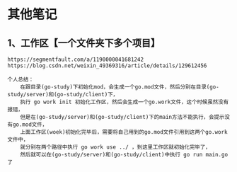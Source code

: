 # 其他笔记

## 1、工作区【一个文件夹下多个项目】
    https://segmentfault.com/a/1190000041681242
    https://blog.csdn.net/weixin_49369316/article/details/129612456

    个人总结：
        在跟目录(go-study)下初始化mod，会生成一个go.mod文件，然后分别在目录(go-study/server)和(go-study/client)下，
        执行 go work init 初始化工作区，然后会生成一个go.work文件，这个时候虽然没有报错，
        但是在(go-study/server)和(go-study/client)下的main方法不能执行，会提示没有go.mod文件，
        上面工作区(woek)初始化完毕后，需要将自己用到的go.mod文件引用到这两个go.work文件中，
        就分别在两个路径中执行 go work use ../ ，到这里工作区就初始化完毕了，
        然后就可以在(go-study/server)和(go-study/client)中执行 go run main.go 了


